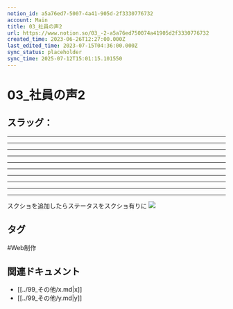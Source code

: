 ```yaml
---
notion_id: a5a76ed7-5007-4a41-905d-2f3330776732
account: Main
title: 03_社員の声2
url: https://www.notion.so/03_-2-a5a76ed750074a41905d2f3330776732
created_time: 2023-06-26T12:27:00.000Z
last_edited_time: 2023-07-15T04:36:00.000Z
sync_status: placeholder
sync_time: 2025-07-12T15:01:15.101550
---
```

# 03_社員の声2

スラッグ：
---
---
---
---
---
---
---
---
---
---
---
スクショを追加したらステータスをスクショ有りに
![](https://prod-files-secure.s3.us-west-2.amazonaws.com/736adce6-a3a4-4a64-9f74-d9aa055c96d2/172fdebf-3e49-41ee-a83c-fd8df7eeef8a/screencapture-localhost-3000-recruit-interviews-academy01-html-2023-07-15-13_35_44.png?X-Amz-Algorithm=AWS4-HMAC-SHA256&X-Amz-Content-Sha256=UNSIGNED-PAYLOAD&X-Amz-Credential=ASIAZI2LB466UZDSDOWS%2F20250719%2Fus-west-2%2Fs3%2Faws4_request&X-Amz-Date=20250719T041234Z&X-Amz-Expires=3600&X-Amz-Security-Token=IQoJb3JpZ2luX2VjEIT%2F%2F%2F%2F%2F%2F%2F%2F%2F%2FwEaCXVzLXdlc3QtMiJGMEQCIHTXfIdAQxHWZtccRYUJzmbWp9Fnz75k6T%2B0PwYLYIP4AiBTzoDbRcynTpRTNfPkRSzJ2VSzNZdKyNji5rYMyniDjCqIBAid%2F%2F%2F%2F%2F%2F%2F%2F%2F%2F8BEAAaDDYzNzQyMzE4MzgwNSIMF8PATjL52J2F7DS%2BKtwD3CzJECi7FXvGdm6LvDIRTNA3pOYajduyNo96Z2aAPp%2F63IhNTigMvIAs7GuPojBAxRze%2BLgnEd5g0VZJXYR3pG4no5HdVYT4PyUL7ahc2sXS5Ve8BTcj%2BMMsG5Ufd1sczbK2jI4qMY2LhqEbvGOESJEY6XPtN8lUCzE5Uz4%2B4fxxP%2FR0DMfDJ9sguf3blGgP1gA%2BWmV2Q2EllJhGGfAp%2BwT1mzqZ3%2BXZv380aYVgTPI7Yp61C8xjOyBT5Iq0q4c9X0EAJZvVN%2BkmRQ80Z%2FOw4eCSZHfzhkxeMZHwkEv%2BP%2F%2BEW8wQ0WOwoqB2R%2BqhCm4V0Kg9XDNuh0nbwGw3%2Bs%2Bv4KATbDwRTtilrqzrKb7SLUr6MMA0197hGr%2BVP8g403tI5%2Bz6V499qN7Mh35m68f69bMpQAs%2FRzquVRES7kIPs%2Bkqt%2BKU3Oa0IiOvJwyUhXWPVIY%2BKp6V4nVpOmUjYmIWS3cMEF9uLOU%2BKlF1lhFgNlNBHX1lMu9eknwwWm78d8ss5CJ5YK8l2ZskqQrAQnvxsTMVDSjDjNsquhyyWsL9VHiavS98ndqbDf83plWiHSrepMRkUm3Typ6kAM0wIgnfzWyp%2Bxa2Auf9O%2FdgkBBaFx6XQ0utpWci6cBcs%2Bsw3arswwY6pgGEfx6ZOmyeFSFuvKDLq7Cn2IBBBqos3BffKbdg2dQwS5SAUfuNKmLo5%2BwfRSVM0Fgk8PPJVe5zXXX1aTG1siNM0fQu1yYjSI0%2BYwLkhsGUNOMO4zzzcAEiLjhj64rOZeNVArPZ%2FFoJ3Z7cpL9RQUkWdVYwTSU8uR2ndnUboSA1%2BIDRpRa%2FXYpbzQ04m9G1H2wU%2FYfExNBVodHZX3iozcPEstSs23bP&X-Amz-Signature=131be8c911b9180eaf0b3976ad591af23bf53b435597201ef6899f8799738a60&X-Amz-SignedHeaders=host&x-amz-checksum-mode=ENABLED&x-id=GetObject)

## タグ

#Web制作 

## 関連ドキュメント

- [[../99_その他/x.md|x]]
- [[../99_その他/y.md|y]]

